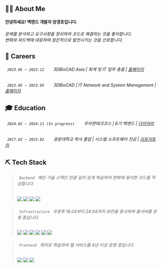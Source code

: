 ## 🙍‍♂️ About Me

<h4>안녕하세요! 백엔드 개발자 양경호입니다.</h4>
<h6>
  문제를 분석하고 요구사항을 정리하여 코드로 해결하는 것을 좋아합니다.<br>
  변화와 피드백에 대응하며 점진적으로 발전시키는 것을 선호합니다.
</h6>

## 💼 Careers

<h6><code> 2023.05 ~ 2023.12 </code> <img width="16" src="https://3dbiocad.com/cdn/shop/files/3D.png?width=16" /> 3DBioCAD Asia | 회계 및 IT 업무 총괄 | <a href="https://3dbiocadasia.com">홈페이지</a></h6>
<h6><code> 2022.05 ~ 2023.05 </code> <img width="16" src="https://3dbiocad.com/cdn/shop/files/3D.png?width=16" /> 3DBioCAD | IT Network and System Management | <a href="https://3dbiocad.com">홈페이지</a></h6>

## 🎓 Education


<h6><code> 2024.02 ~ 2024.11 (In progress) </code> <img width="16" src="https://apply.techcourse.co.kr/favicon.ico" /> 우아한테크코스 | 6기 백엔드 | <a href="https://velog.io/@chch1213/series/woteco-6-precourse">다이어리</a></h6>

<h6><code> 2017.03 ~ 2023.02 </code> <img width="16" src="https://www.kw.ac.kr/ko/img/favicon.ico" /> 광운대학교 학사 졸업 | 시스템 소프트웨어 전공 | <a href="https://github.com/geoje/KwUniversity">리포지토리</a></h6>


## ⛏️ Tech Stack

<blockquote>
<h6><code> Backend </code> 메인 기술 스택인 만큼 깊이 있게 학습하여 변화에 용이한 코드를 작성합니다.</h6>

![](https://img.shields.io/badge/Redis-FF4438?logo=redis&style=flat-square&logoColor=white)
![](https://img.shields.io/badge/Swagger-85EA2D?logo=swagger&style=flat-square&logoColor=black)
![](https://img.shields.io/badge/Spring%20Boot-6DB33F?logo=springboot&style=flat-square&logoColor=white)
![](https://img.shields.io/badge/MySQL-4479A1?logo=mysql&style=flat-square&logoColor=white)
</blockquote>

<blockquote>
<h6><code> Infrastructure </code> 우분투 16.04부터 24.04까지 보안을 중시하며 홈서버를 운영 중입니다.</h6>

![](https://img.shields.io/badge/Grafana-F46800?logo=grafana&style=flat-square&logoColor=white)
![](https://img.shields.io/badge/Ubuntu-E95420?logo=Ubuntu&style=flat-square&logoColor=white)
![](https://img.shields.io/badge/NGINX-009639?logo=nginx&style=flat-square&logoColor=white)
![](https://img.shields.io/badge/Docker-2496ED?logo=docker&style=flat-square&logoColor=white)
![](https://img.shields.io/badge/AWS%20ELB-8C4FFF?logo=awselasticloadbalancing&style=flat-square&logoColor=white)
![](https://img.shields.io/badge/GitHub%20Actions-181717?logo=github&style=flat-square&logoColor=white)
</blockquote>

<blockquote>
<h6><code> Frontend </code> 취미로 학습하여 웹 서비스를 4년 이상 운영 중입니다.</h6>

![](https://img.shields.io/badge/React-61DAFB?logo=react&style=flat-square&logoColor=black)
![](https://img.shields.io/badge/Chakra%20UI-319795?logo=chakraui&style=flat-square&logoColor=white)
![](https://img.shields.io/badge/Redux%20Toolkit-764ABC?logo=redux&style=flat-square&logoColor=white)
</blockquote>

